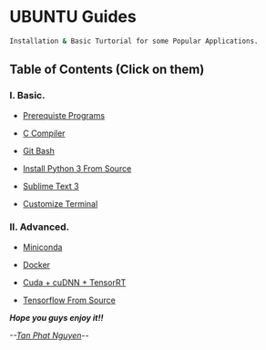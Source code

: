 # UBUNTU Guides

```sh
Installation & Basic Turtorial for some Popular Applications.
```

## Table of Contents (Click on them)

### I. Basic.

- [Prerequiste Programs](https://github.com/CuteBoiz/Ubuntu/blob/master/prerequiste.md)

- [C Compiler](https://github.com/CuteBoiz/Ubuntu/blob/master/c.md)

- [Git Bash](https://github.com/CuteBoiz/Ubuntu/blob/master/git.md)

- [Install Python 3 From Source](https://github.com/CuteBoiz/Ubuntu/blob/master/python.md)

- [Sublime Text 3](https://github.com/CuteBoiz/Ubuntu/blob/master/sublime.md)

- [Customize Terminal](https://github.com/CuteBoiz/Ubuntu/blob/master/terminal.md)

### II. Advanced.

- [Miniconda](https://github.com/CuteBoiz/Ubuntu/blob/master/conda.md)

- [Docker](https://github.com/CuteBoiz/Ubuntu/blob/master/docker.md)

- [Cuda + cuDNN + TensorRT](https://github.com/CuteBoiz/Ubuntu/blob/master/cuda.md)

- [Tensorflow From Source](https://github.com/CuteBoiz/Ubuntu/blob/master/tensorflow.md)

***Hope you guys enjoy it!!***

*--[Tan Phat Nguyen](https://github.com/CuteBoiz)--*
